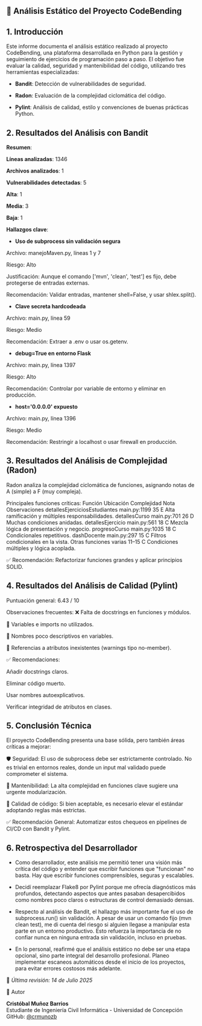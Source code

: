 ## 📄 Análisis Estático del Proyecto CodeBending

## 1. Introducción
Este informe documenta el análisis estático realizado al proyecto CodeBending, una plataforma desarrollada en Python para la gestión y seguimiento de ejercicios de programación paso a paso. El objetivo fue evaluar la calidad, seguridad y mantenibilidad del código, utilizando tres herramientas especializadas:

- **Bandit**: Detección de vulnerabilidades de seguridad.

- **Radon**: Evaluación de la complejidad ciclomática del código.

- **Pylint**: Análisis de calidad, estilo y convenciones de buenas prácticas Python.

## 2. Resultados del Análisis con Bandit

**Resumen**:

**Líneas analizadas**: 1346

**Archivos analizados**: 1

**Vulnerabilidades detectadas**: 5

**Alta**: 1

**Media**: 3

**Baja**: 1

**Hallazgos clave**:

- **Uso de subprocess sin validación segura**

Archivo: manejoMaven.py, líneas 1 y 7

Riesgo: Alto

Justificación: Aunque el comando ['mvn', 'clean', 'test'] es fijo, debe protegerse de entradas externas.

Recomendación: Validar entradas, mantener shell=False, y usar shlex.split().

- **Clave secreta hardcodeada**

Archivo: main.py, línea 59

Riesgo: Medio

Recomendación: Extraer a .env o usar os.getenv.

- **debug=True en entorno Flask**

Archivo: main.py, línea 1397

Riesgo: Alto

Recomendación: Controlar por variable de entorno y eliminar en producción.

- **host='0.0.0.0' expuesto**

Archivo: main.py, línea 1396

Riesgo: Medio

Recomendación: Restringir a localhost o usar firewall en producción.

## 3. Resultados del Análisis de Complejidad (Radon)
Radon analiza la complejidad ciclomática de funciones, asignando notas de A (simple) a F (muy compleja).

Principales funciones críticas:
Función	Ubicación	Complejidad	Nota	Observaciones
detallesEjerciciosEstudiantes	main.py:1199	35	E	Alta ramificación y múltiples responsabilidades.
detallesCurso	main.py:701	26	D	Muchas condiciones anidadas.
detallesEjercicio	main.py:561	18	C	Mezcla lógica de presentación y negocio.
progresoCurso	main.py:1035	18	C	Condicionales repetitivos.
dashDocente	main.py:297	15	C	Filtros condicionales en la vista.
Otras funciones	varias	11–15	C	Condiciones múltiples y lógica acoplada.

✅ Recomendación: Refactorizar funciones grandes y aplicar principios SOLID.

## 4. Resultados del Análisis de Calidad (Pylint)
Puntuación general: 6.43 / 10

Observaciones frecuentes:
❌ Falta de docstrings en funciones y módulos.

🔄 Variables e imports no utilizados.

📛 Nombres poco descriptivos en variables.

🚫 Referencias a atributos inexistentes (warnings tipo no-member).

✅ Recomendaciones:

Añadir docstrings claros.

Eliminar código muerto.

Usar nombres autoexplicativos.

Verificar integridad de atributos en clases.

## 5. Conclusión Técnica
El proyecto CodeBending presenta una base sólida, pero también áreas críticas a mejorar:

🛡️ Seguridad: El uso de subprocess debe ser estrictamente controlado. No es trivial en entornos reales, donde un input mal validado puede comprometer el sistema.

🔧 Mantenibilidad: La alta complejidad en funciones clave sugiere una urgente modularización.

🧹 Calidad de código: Si bien aceptable, es necesario elevar el estándar adoptando reglas más estrictas.

✅ Recomendación General: Automatizar estos chequeos en pipelines de CI/CD con Bandit y Pylint.

## 6. Retrospectiva del Desarrollador

- Como desarrollador, este análisis me permitió tener una visión más crítica del código y entender que escribir funciones que "funcionan" no basta. Hay que escribir funciones comprensibles, seguras y escalables.

- Decidí reemplazar Flake8 por Pylint porque me ofrecía diagnósticos más profundos, detectando aspectos que antes pasaban desapercibidos como nombres poco claros o estructuras de control demasiado densas.

- Respecto al análisis de Bandit, el hallazgo más importante fue el uso de subprocess.run() sin validación. A pesar de usar un comando fijo (mvn clean test), me di cuenta del riesgo si alguien llegase a manipular esta parte en un entorno productivo. Esto refuerza la importancia de no confiar nunca en ninguna entrada sin validación, incluso en pruebas.

- En lo personal, reafirmé que el análisis estático no debe ser una etapa opcional, sino parte integral del desarrollo profesional. Planeo implementar escaneos automáticos desde el inicio de los proyectos, para evitar errores costosos más adelante.

📌 *Última revisión: 14 de Julio 2025*

👤 Autor

**Cristóbal Muñoz Barrios**  
Estudiante de Ingeniería Civil Informática - Universidad de Concepción  
GitHub: [@crmunozb](https://github.com/crmunozb)  
